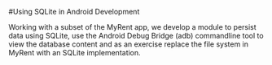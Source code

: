 #Using SQLite in Android Development

Working with a subset of the MyRent app, we develop a module to persist data using SQLite, use the Android Debug Bridge (adb) commandline tool to view the database content and as an exercise replace the file system in MyRent with an SQLite implementation.

